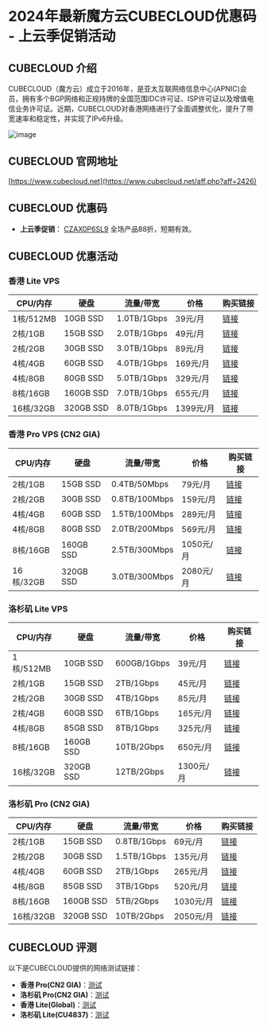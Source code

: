 # 2024年最新魔方云CUBECLOUD优惠码 - 上云季促销活动

## CUBECLOUD 介绍
CUBECLOUD（魔方云）成立于2016年，是亚太互联网络信息中心(APNIC)会员，拥有多个BGP网络和正规持牌的全国范围IDC许可证、ISP许可证以及增值电信业务许可证。近期，CUBECLOUD对香港网络进行了全面调整优化，提升了带宽速率和稳定性，并实现了IPv6升级。

![image](https://github.com/barmorehoward082/CUBECLOUD/assets/167596844/00bb9c74-0e01-45cb-b69e-c823c9cf703a)

## CUBECLOUD 官网地址
[https://www.cubecloud.net](https://www.cubecloud.net/aff.php?aff=2426)

## CUBECLOUD 优惠码
- **上云季促销**： [CZAX0P6SL9](https://www.cubecloud.net/aff.php?aff=2426)  全场产品88折，短期有效。

## CUBECLOUD 优惠活动

### 香港 Lite VPS

| CPU/内存 | 硬盘 | 流量/带宽 | 价格 | 购买链接 |
| --- | --- | --- | --- | --- |
| 1核/512MB | 10GB SSD | 1.0TB/1Gbps | 39元/月 | [链接](https://www.cubecloud.net/aff.php?aff=2426&pid=83) |
| 2核/1GB | 15GB SSD | 2.0TB/1Gbps | 49元/月 | [链接](https://www.cubecloud.net/aff.php?aff=2426&pid=84) |
| 2核/2GB | 30GB SSD | 3.0TB/1Gbps | 89元/月 | [链接](https://www.cubecloud.net/aff.php?aff=2426&pid=85) |
| 4核/4GB | 60GB SSD | 4.0TB/1Gbps | 169元/月 | [链接](https://www.cubecloud.net/aff.php?aff=2426&pid=86) |
| 4核/8GB | 80GB SSD | 5.0TB/1Gbps | 329元/月 | [链接](https://www.cubecloud.net/aff.php?aff=2426&pid=87) |
| 8核/16GB | 160GB SSD | 7.0TB/1Gbps | 655元/月 | [链接](https://www.cubecloud.net/aff.php?aff=2426&pid=88) |
| 16核/32GB | 320GB SSD | 8.0TB/1Gbps | 1399元/月 | [链接](https://www.cubecloud.net/aff.php?aff=2426&pid=89) |

### 香港 Pro VPS (CN2 GIA)

| CPU/内存 | 硬盘 | 流量/带宽 | 价格 | 购买链接 |
| --- | --- | --- | --- | --- |
| 2核/1GB | 15GB SSD | 0.4TB/50Mbps | 79元/月 | [链接](https://www.cubecloud.net/aff.php?aff=2426&pid=59) |
| 2核/2GB | 30GB SSD | 0.8TB/100Mbps | 159元/月 | [链接](https://www.cubecloud.net/aff.php?aff=2426&pid=60) |
| 4核/4GB | 60GB SSD | 1.5TB/100Mbps | 289元/月 | [链接](https://www.cubecloud.net/aff.php?aff=2426&pid=61) |
| 4核/8GB | 80GB SSD | 2.0TB/200Mbps | 569元/月 | [链接](https://www.cubecloud.net/aff.php?aff=2426&pid=62) |
| 8核/16GB | 160GB SSD | 2.5TB/300Mbps | 1050元/月 | [链接](https://www.cubecloud.net/aff.php?aff=2426&pid=63) |
| 16核/32GB | 320GB SSD | 3.0TB/300Mbps | 2080元/月 | [链接](https://www.cubecloud.net/aff.php?aff=2426&pid=64) |

### 洛杉矶 Lite VPS

| CPU/内存 | 硬盘 | 流量/带宽 | 价格 | 购买链接 |
| --- | --- | --- | --- | --- |
| 1核/512MB | 10GB SSD | 600GB/1Gbps | 39元/月 | [链接](https://www.cubecloud.net/aff.php?aff=2426&pid=72) |
| 2核/1GB | 15GB SSD | 2TB/1Gbps | 45元/月 | [链接](https://www.cubecloud.net/aff.php?aff=2426&pid=73) |
| 2核/2GB | 30GB SSD | 4TB/1Gbps | 85元/月 | [链接](https://www.cubecloud.net/aff.php?aff=2426&pid=74) |
| 2核/4GB | 60GB SSD | 6TB/1Gbps | 165元/月 | [链接](https://www.cubecloud.net/aff.php?aff=2426&pid=75) |
| 4核/8GB | 85GB SSD | 8TB/1Gbps | 325元/月 | [链接](https://www.cubecloud.net/aff.php?aff=2426&pid=76) |
| 8核/16GB | 160GB SSD | 10TB/2Gbps | 650元/月 | [链接](https://www.cubecloud.net/aff.php?aff=2426&pid=77) |
| 16核/32GB | 320GB SSD | 12TB/2Gbps | 1300元/月 | [链接](https://www.cubecloud.net/aff.php?aff=2426&pid=78) |

### 洛杉矶 Pro (CN2 GIA)

| CPU/内存 | 硬盘 | 流量/带宽 | 价格 | 购买链接 |
| --- | --- | --- | --- | --- |
| 2核/1GB | 15GB SSD | 0.8TB/1Gbps | 69元/月 | [链接](https://www.cubecloud.net/aff.php?aff=2426&pid=52) |
| 2核/2GB | 30GB SSD | 1.5TB/1Gbps | 135元/月 | [链接](https://www.cubecloud.net/aff.php?aff=2426&pid=53) |
| 4核/4GB | 60GB SSD | 2TB/1Gbps | 265元/月 | [链接](https://www.cubecloud.net/aff.php?aff=2426&pid=54) |
| 4核/8GB | 85GB SSD | 3TB/1Gbps | 520元/月 | [链接](https://www.cubecloud.net/aff.php?aff=2426&pid=55) |
| 8核/16GB | 160GB SSD | 5TB/2Gbps | 1030元/月 | [链接](https://www.cubecloud.net/aff.php?aff=2426&pid=69) |
| 16核/32GB | 320GB SSD | 10TB/2Gbps | 2050元/月 | [链接](https://www.cubecloud.net/aff.php?aff=2426&pid=70) |

## CUBECLOUD 评测
以下是CUBECLOUD提供的网络测试链接：

- **香港 Pro(CN2 GIA)**：[测试](http://lg.a.hk.cubecloud.net/)
- **洛杉矶 Pro(CN2 GIA)**：[测试](http://lg.a.lax.cubecloud.net/)
- **香港 Lite(Global)**：[测试](http://lg.b.hk.cubecloud.net/)
- **洛杉矶 Lite(CU4837)**：[测试](http://lg.b.lax.cubecloud.net/)


